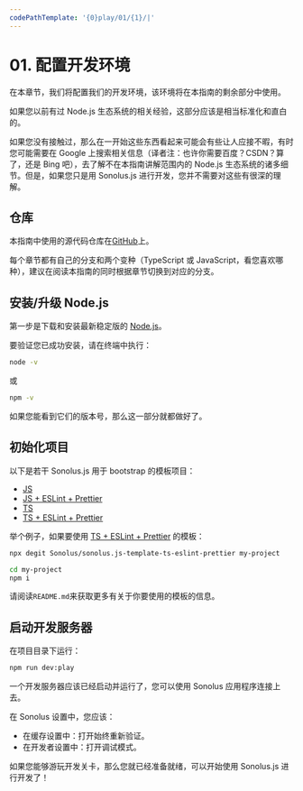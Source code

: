 ```yaml
---
codePathTemplate: '{0}play/01/{1}/|'
---
```


# 01. 配置开发环境

在本章节，我们将配置我们的开发环境，该环境将在本指南的剩余部分中使用。

如果您以前有过 Node.js 生态系统的相关经验，这部分应该是相当标准化和直白的。

如果您没有接触过，那么在一开始这些东西看起来可能会有些让人应接不暇，有时您可能需要在 Google 上搜索相关信息（译者注：也许你需要百度？CSDN？算了，还是 Bing 吧），去了解不在本指南讲解范围内的 Node.js 生态系统的诸多细节。但是，如果您只是用 Sonolus.js 进行开发，您并不需要对这些有很深的理解。

## 仓库

本指南中使用的源代码仓库在[GitHub](https://github.com/Sonolus/wiki-sonolus.js-guide-code)上。

每个章节都有自己的分支和两个变种（TypeScript 或 JavaScript，看您喜欢哪种），建议在阅读本指南的同时根据章节切换到对应的分支。

## 安装/升级 Node.js

第一步是下载和安装最新稳定版的 [Node.js](https://nodejs.org)。

要验证您已成功安装，请在终端中执行：

```bash
node -v
```

或

```bash
npm -v
```

如果您能看到它们的版本号，那么这一部分就都做好了。

## 初始化项目

以下是若干 Sonolus.js 用于 bootstrap 的模板项目：

-   [JS](https://github.com/Sonolus/sonolus.js-template-js)
-   [JS + ESLint + Prettier](https://github.com/Sonolus/sonolus.js-template-js-eslint-prettier)
-   [TS](https://github.com/Sonolus/sonolus.js-template-ts)
-   [TS + ESLint + Prettier](https://github.com/Sonolus/sonolus.js-template-ts-eslint-prettier)

举个例子，如果要使用 [TS + ESLint + Prettier](https://github.com/Sonolus/sonolus.js-template-ts-eslint-prettier) 的模板：

```bash
npx degit Sonolus/sonolus.js-template-ts-eslint-prettier my-project

cd my-project
npm i
```

请阅读`README.md`来获取更多有关于你要使用的模板的信息。

## 启动开发服务器

在项目目录下运行：

```bash
npm run dev:play
```

一个开发服务器应该已经启动并运行了，您可以使用 Sonolus 应用程序连接上去。

在 Sonolus 设置中，您应该：

-   在缓存设置中：打开始终重新验证。
-   在开发者设置中：打开调试模式。

如果您能够游玩开发关卡，那么您就已经准备就绪，可以开始使用 Sonolus.js 进行开发了！
